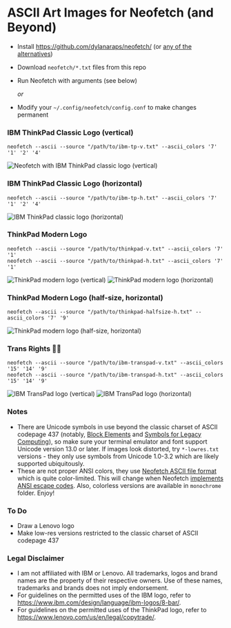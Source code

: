 # ASCII Art Images for Neofetch (and Beyond) #

* Install https://github.com/dylanaraps/neofetch/ (or [any of the alternatives](https://github.com/topics/neofetch))
* Download `neofetch/*.txt` files from this repo
* Run Neofetch with arguments (see below)

  *or*

* Modify your `~/.config/neofetch/config.conf` to make changes permanent

### IBM ThinkPad Classic Logo (vertical) ###
	neofetch --ascii --source "/path/to/ibm-tp-v.txt" --ascii_colors '7' '1' '2' '4'
![Neofetch with IBM ThinkPad classic logo (vertical)](https://github.com/roadkell/ascii-art/blob/main/screenshots/ibm-tp-v-neofetch.png?raw=true)

### IBM ThinkPad Classic Logo (horizontal) ###
	neofetch --ascii --source "/path/to/ibm-tp-h.txt" --ascii_colors '7' '1' '2' '4'
![IBM ThinkPad classic logo (horizontal)](https://github.com/roadkell/ascii-art/blob/main/screenshots/ibm-tp-h.png?raw=true)

### ThinkPad Modern Logo ###
	neofetch --ascii --source "/path/to/thinkpad-v.txt" --ascii_colors '7' '1'
	neofetch --ascii --source "/path/to/thinkpad-h.txt" --ascii_colors '7' '1'
![ThinkPad modern logo (vertical)](https://github.com/roadkell/ascii-art/blob/main/screenshots/thinkpad-v.png?raw=true)
![ThinkPad modern logo (horizontal)](https://github.com/roadkell/ascii-art/blob/main/screenshots/thinkpad-h.png?raw=true)

### ThinkPad Modern Logo (half-size, horizontal) ###
	neofetch --ascii --source "/path/to/thinkpad-halfsize-h.txt" --ascii_colors '7' '9'
![ThinkPad modern logo (half-size, horizontal)](https://github.com/roadkell/ascii-art/blob/main/screenshots/thinkpad-halfsize-h.png?raw=true)

### Trans Rights 🏳️‍⚧️ ###
	neofetch --ascii --source "/path/to/ibm-transpad-v.txt" --ascii_colors '15' '14' '9'
	neofetch --ascii --source "/path/to/ibm-transpad-h.txt" --ascii_colors '15' '14' '9'
![IBM TransPad logo (vertical)](https://github.com/roadkell/ascii-art/blob/main/screenshots/ibm-transpad-v.png?raw=true)
![IBM TransPad logo (horizontal)](https://github.com/roadkell/ascii-art/blob/main/screenshots/ibm-transpad-h.png?raw=true)


### Notes ###
* There are Unicode symbols in use beyond the classic charset of ASCII codepage 437 (notably, [Block Elements](https://en.wikipedia.org/wiki/Block_Elements) and [Symbols for Legacy Computing](https://en.wikipedia.org/wiki/Symbols_for_Legacy_Computing)), so make sure your terminal emulator and font support Unicode version 13.0 or later. If images look distorted, try `*-lowres.txt` versions - they only use symbols from Unicode 1.0-3.2 which are likely supported ubiquitously.
* These are not proper ANSI colors, they use [Neofetch ASCII file format](https://github.com/dylanaraps/neofetch/wiki/Custom-Ascii-art-file-format) which is quite color-limited. This will change when Neofetch [implements](https://github.com/dylanaraps/neofetch/issues/1699) [ANSI escape codes](https://en.wikipedia.org/wiki/ANSI_escape_code#24-bit). Also, colorless versions are available in `monochrome` folder. Enjoy!


### To Do ###
* Draw a Lenovo logo
* Make low-res versions restricted to the classic charset of ASCII codepage 437


### Legal Disclaimer ###
* I am not affiliated with IBM or Lenovo. All trademarks, logos and brand names are the property of their respective owners. Use of these names, trademarks and brands does not imply endorsement.
* For guidelines on the permitted uses of the IBM logo, refer to <https://www.ibm.com/design/language/ibm-logos/8-bar/>.
* For guidelines on the permitted uses of the ThinkPad logo, refer to <https://www.lenovo.com/us/en/legal/copytrade/>.

